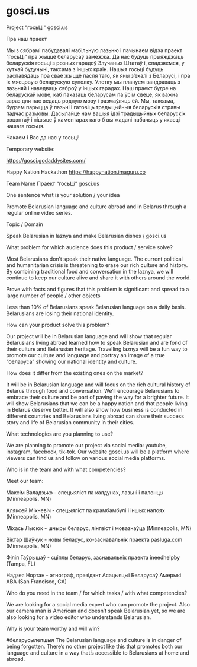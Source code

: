 # gosci.us
Project "госьЦі" gosci.us

Пра наш праект

Мы з сябрамі пабудавалі мабільную лазьню і пачынаем відэа праект “госьЦі” пра жыццё беларусаў замежжа. Да нас будуць прыяжджаць беларускія госьці з розных гарадоў Злучаных Штатаў і, спадзяемся, у хуткай будучыні, таксама з іншых краін. Нашыя госьці будуць распавядаць пра сваё жыццё пасля таго, як яны з’ехалі з Беларусі, і пра іх мясцовую беларускую суполку. Улетку мы плануем вандраваць з лазьняй і наведваць сяброў у іншых гарадах. Наш праект будзе на беларускай мове, каб паказаць беларусам па ўсім свеце, як важна зараз для нас ведаць родную мову і размаўляць ёй. Мы, таксама, будзем парыцца ў лазьні і гатовіць традыцыйныя беларускія стравы падчас размовы. Дасылайце нам вашыя ідэі традыцыйных беларускіх рэцэптаў і пішыце ў каментарах каго б вы жадалі пабачыць у якасці нашага госьця. 

Чакаем і Вас да нас у госьці! 

Temporary website:

https://gosci.godaddysites.com/

Happy Nation Hackathon 
https://happynation.imaguru.co 

Team Name
Праект “госьЦі” gosci.us

One sentence what is your solution / your idea

Promote Belarusian language and culture abroad and in Belarus through a regular online video series. 

Topic / Domain

Speak Belarusian in laznya and make Belarusian dishes / gosci.us

What problem for which audience does this product / service solve?

Most Belarusians don’t speak their native language. The current political and humanitarian crisis is threatening to erase our rich culture and history. By combining traditional food and conversation in the laznya, we will continue to keep our culture alive and share it with others around the world. 

Prove with facts and figures that this problem is significant and spread to a large number of people / other objects 

Less than 10% of Belarusians speak Belarusian language on a daily basis. Belarusians are losing their national identity. 

How can your product solve this problem?

Our project will be in Belarusian language and will show that regular Belarusians living abroad learned how to speak Belarusian and are fond of their culture and Belarusian heritage. Travelling laznya will be a fun way to promote our culture and language and portray an image of a true “беларуса” showing our national identity and culture. 

How does it differ from the existing ones on the market?

It will be in Belarusian language and will focus on the rich cultural history of Belarus through food and conversation. We’ll encourage Belarusians to embrace their culture and be part of paving the way for a brighter future. It will show Belarusians that we can be a happy nation and that people living in Belarus deserve better. It will also show how business is conducted in different countries and Belarusians living abroad can share their success story and life of Belarusian community in their cities.  

What technologies are you planning to use?

We are planning to promote our project via social media: youtube, instagram, facebook, tik-tok. Our website gosci.us will be a platform where viewers can find us and follow on various social media platforms. 

Who is in the team and with what competencies? 

Meet our team:

Максім Валадзько - спецыяліст па калдунах, лазьні і палонцы (Minneapolis, MN)

Аляксей Міхневіч - спецыяліст па крамбамбулі і іншых напоях (Minneapolis, MN)

Міхась Лысюк - шчыры беларус, лінгвіст і мовазнаўца (Minneapolis, MN)

Віктар Шаўчук - новы беларус, ко-заснавальнік праекта pasluga.com (Minneapolis, MN)

Філіп Гаўрышаў - сціплы беларус, заснавальнік праекта ineedhelpby (Tampa, FL)

Надзея Нортан - этнограф, прэзідэнт Асацыяцыі Беларусаў Амерыкі ABA (San Francisco, CA)

Who do you need in the team / for which tasks / with what competencies?

We are looking for a social media expert who can promote the project. Also our camera man is American and doesn’t speak Belarusian yet, so we are also looking for a video editor who understands Belarusian. 

Why is your team worthy and will win?

#беларусылепшыя
The Belarusian language and culture is in danger of being forgotten. There’s no other project like this that promotes both our language and culture in a way that’s accessible to Belarusians at home and abroad. 
